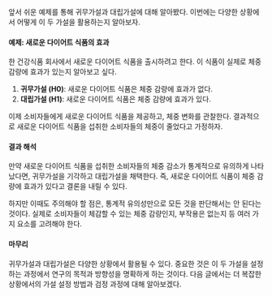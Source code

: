 앞서 쉬운 예제를 통해 귀무가설과 대립가설에 대해 알아봤다. 이번에는 다양한 상황에서 어떻게 이 두 가설을 활용하는지 알아보자.

#### 예제: 새로운 다이어트 식품의 효과

한 건강식품 회사에서 새로운 다이어트 식품을 출시하려고 한다. 이 식품이 실제로 체중 감량에 효과가 있는지 알아보고 싶다.

1. **귀무가설 (H0)**: 새로운 다이어트 식품은 체중 감량에 효과가 없다.
2. **대립가설 (H1)**: 새로운 다이어트 식품은 체중 감량에 효과가 있다.

이제 소비자들에게 새로운 다이어트 식품을 제공하고, 체중 변화를 관찰한다. 결과적으로 새로운 다이어트 식품을 섭취한 소비자들의 체중이 줄었다고 가정하자.

#### 결과 해석

만약 새로운 다이어트 식품을 섭취한 소비자들의 체중 감소가 통계적으로 유의하게 나타났다면, 귀무가설을 기각하고 대립가설을 채택한다. 즉, 새로운 다이어트 식품이 체중 감량에 효과가 있다고 결론을 내릴 수 있다.

하지만 이때도 주의해야 할 점은, 통계적 유의성만으로 모든 것을 판단해서는 안 된다는 것이다. 실제로 소비자들이 체감할 수 있는 체중 감량인지, 부작용은 없는지 등 여러 가지 요소를 고려해야 한다.

#### 마무리

귀무가설과 대립가설은 다양한 상황에서 활용될 수 있다. 중요한 것은 이 두 가설을 설정하는 과정에서 연구의 목적과 방향성을 명확하게 하는 것이다. 다음 글에서는 더 복잡한 상황에서의 가설 설정 방법과 검정 과정에 대해 알아보겠다.